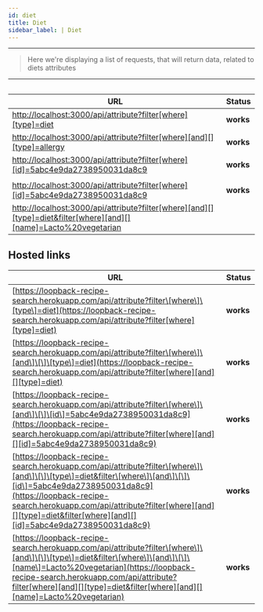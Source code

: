 ```yaml
---
id: diet
title: Diet
sidebar_label: | Diet
---
```

---
>  Here we're displaying a list of requests, that will return data, related to
  diets attributes
---


##

| URL | Status |
| --- | --- |
| [http://localhost:3000/api/attribute?filter\[where\]\[type\]=diet](http://localhost:3000/api/attribute?filter[where][type]=diet) | **works** |
| [http://localhost:3000/api/attribute?filter\[where\]\[and\]\[\]\[type\]=allergy](http://localhost:3000/api/attribute?filter[where][and][][type]=allergy) | **works** |
| [http://localhost:3000/api/attribute?filter\[where\]\[id\]=5abc4e9da2738950031da8c9](http://localhost:3000/api/attribute?filter[where][id]=5abc4e9da2738950031da8c9) | **works** |
|  |  |
| [http://localhost:3000/api/attribute?filter\[where\]\[id\]=5abc4e9da2738950031da8c9](http://localhost:3000/api/attribute?filter[where][id]=5abc4e9da2738950031da8c9) | **works** |
| [http://localhost:3000/api/attribute?filter\[where\]\[and\]\[\]\[type\]=diet&filter\[where\]\[and\]\[\]\[name\]=Lacto%20vegetarian](http://localhost:3000/api/attribute?filter[where][and][][type]=diet&filter[where][and][][name]=Lacto%20vegetarian) |  |

## Hosted links

| URL | Status |
| --- | --- |
| [https://loopback-recipe-search.herokuapp.com/api/attribute?filter\[where\]\[type\]=diet](https://loopback-recipe-search.herokuapp.com/api/attribute?filter[where][type]=diet) | **works** |
| [https://loopback-recipe-search.herokuapp.com/api/attribute?filter\[where\]\[and\]\[\]\[type\]=diet](https://loopback-recipe-search.herokuapp.com/api/attribute?filter[where][and][][type]=diet) | **works** |
| [https://loopback-recipe-search.herokuapp.com/api/attribute?filter\[where\]\[and\]\[\]\[id\]=5abc4e9da2738950031da8c9](https://loopback-recipe-search.herokuapp.com/api/attribute?filter[where][and][][id]=5abc4e9da2738950031da8c9) | **works** |
| [https://loopback-recipe-search.herokuapp.com/api/attribute?filter\[where\]\[and\]\[\]\[type\]=diet&filter\[where\]\[and\]\[\]\[id\]=5abc4e9da2738950031da8c9](https://loopback-recipe-search.herokuapp.com/api/attribute?filter[where][and][][type]=diet&filter[where][and][][id]=5abc4e9da2738950031da8c9) | **works** |
| [https://loopback-recipe-search.herokuapp.com/api/attribute?filter\[where\]\[and\]\[\]\[type\]=diet&filter\[where\]\[and\]\[\]\[name\]=Lacto%20vegetarian](https://loopback-recipe-search.herokuapp.com/api/attribute?filter[where][and][][type]=diet&filter[where][and][][name]=Lacto%20vegetarian) | **works** |
